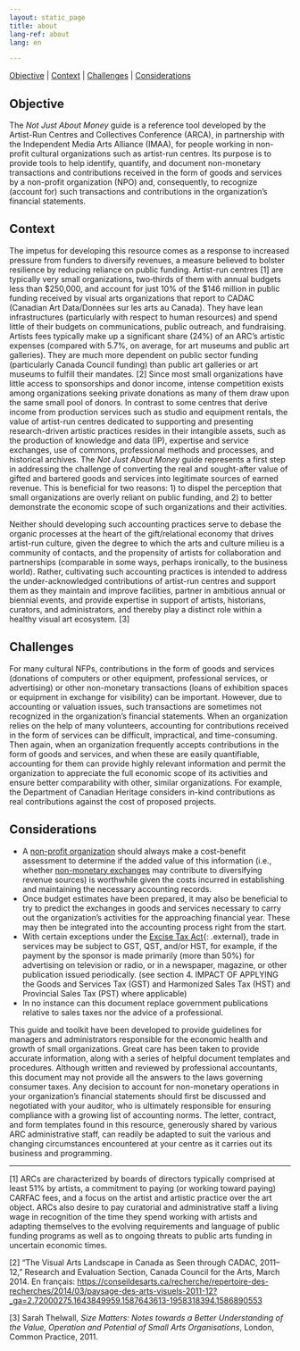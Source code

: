 ```yaml
---
layout: static_page
title: about
lang-ref: about
lang: en

---
```

[Objective](#objective) | [Context](#context) | [Challenges](#challenges) | [Considerations](#considerations)
## **Objective**

The _Not Just About Money_ guide is a reference tool developed by the Artist-Run Centres and Collectives Conference (ARCA), in partnership with the Independent Media Arts Alliance (IMAA), for people working in non-profit cultural organizations such as artist-run centres. Its purpose is to provide tools to help identify, quantify, and document non-monetary transactions and contributions received in the form of goods and services by a non-profit organization (NPO) and, consequently, to recognize (account for) such transactions and contributions in the organization’s financial statements.

## **Context**

The impetus for developing this resource comes as a response to increased pressure from funders to diversify revenues, a measure believed to bolster resilience by reducing reliance on public funding. Artist-run centres \[1\] are typically very small organizations, two‐thirds of them with annual budgets less than $250,000, and account for just 10% of the $146 million in public funding received by visual arts organizations that report to CADAC (Canadian Art Data/Données sur les arts au Canada). They have lean infrastructures (particularly with respect to human resources) and spend little of their budgets on communications, public outreach, and fundraising. Artists fees typically make up a significant share (24%) of an ARC’s artistic expenses (compared with 5.7%, on average, for art museums and public art galleries). They are much more dependent on public sector funding (particularly Canada Council funding) than public art galleries or art museums to fulfill their mandates. \[2\] Since most small organizations have little access to sponsorships and donor income, intense competition exists among organizations seeking private donations as many of them draw upon the same small pool of donors. In contrast to some centres that derive income from production services such as studio and equipment rentals, the value of artist-run centres dedicated to supporting and presenting research-driven artistic practices resides in their intangible assets, such as the production of knowledge and data (IP), expertise and service exchanges, use of commons, professional methods and processes, and historical archives. The _Not Just About Money_ guide represents a first step in addressing the challenge of converting the real and sought-after value of gifted and bartered goods and services into legitimate sources of earned revenue. This is beneficial for two reasons: 1) to dispel the perception that small organizations are overly reliant on public funding, and 2) to better demonstrate the economic scope of such organizations and their activities.

Neither should developing such accounting practices serve to debase the organic processes at the heart of the gift/relational economy that drives artist-run culture, given the degree to which the arts and culture milieu is a community of contacts, and the propensity of artists for collaboration and partnerships (comparable in some ways, perhaps ironically, to the business world). Rather, cultivating such accounting practices is intended to address the under-acknowledged contributions of artist-run centres and support them as they maintain and improve facilities, partner in ambitious annual or biennial events, and provide expertise in support of artists, historians, curators, and administrators, and thereby play a distinct role within a healthy visual art ecosystem. \[3\]

## **Challenges**

For many cultural NFPs, contributions in the form of goods and services (donations of computers or other equipment, professional services, or advertising) or other non-monetary transactions (loans of exhibition spaces or equipment in exchange for visibility) can be important. However, due to accounting or valuation issues, such transactions are sometimes not recognized in the organization’s financial statements. When an organization relies on the help of many volunteers, accounting for contributions received in the form of services can be difficult, impractical, and time-consuming. Then again, when an organization frequently accepts contributions in the form of goods and services, and when these are easily quantifiable, accounting for them can provide highly relevant information and permit the organization to appreciate the full economic scope of its activities and ensure better comparability with other, similar organizations. For example, the Department of Canadian Heritage considers in-kind contributions as real contributions against the cost of proposed projects.

## **Considerations**

* A <a class="tip" href="{{site.baseurl}}/en/toolkit/glossary#non-profit-organization" target="_blank" title="A person (other than an individual, estate, trust, charity, public institution, municipality, or government) that meets the following conditions: 
It is organized and operated solely for non-profit purposes.
It does not distribute or make available any of its income for the personal benefit of any proprietor, member, or shareholder, unless the proprietor, member, or shareholder is a club, a society, or an association that has, as its primary purpose and function, the promotion of amateur athletics in Canada.">non-profit organization</a> should always make a cost-benefit assessment to determine if the added value of this information (i.e., whether <a class="tip" href="{{site.baseurl}}/en/toolkit/glossary#non-monetary-exchanges" target="_blank" title="Also referred to as 'bartered exchanges' or 'exchanges of goods and services', exchanges of assets, liabilities, or non-monetary services against other assets, liabilities, or non-monetary services, with no or negligible monetary consideration such as in partnerships and co-productions where each partner contributes in kind goods and services of more or less equal value, commonly known as barter.">non-monetary exchanges</a> may contribute to diversifying revenue sources) is worthwhile given the costs incurred in establishing and maintaining the necessary accounting records.
* Once budget estimates have been prepared, it may also be beneficial to try to predict the exchanges in goods and services necessary to carry out the organization’s activities for the approaching financial year. These may then be integrated into the accounting process right from the start.
* With certain exceptions under the [Excise Tax Act](https://www.canada.ca/en/revenue-agency/services/forms-publications/publications/news93/news93-excise-gst-hst-news-no-93.html#_Toc400613010){: .external}, trade in services may be subject to GST, QST, and/or HST, for example, if the payment by the sponsor is made primarily (more than 50%) for advertising on television or radio, or in a newspaper, magazine, or other publication issued periodically. (see section 4. IMPACT OF APPLYING the Goods and Services Tax (GST) and Harmonized Sales Tax (HST) and Provincial Sales Tax (PST) where applicable)
* In no instance can this document replace government publications relative to sales taxes nor the advice of a professional.

This guide and toolkit have been developed to provide guidelines for managers and administrators responsible for the economic health and growth of small organizations. Great care has been taken to provide accurate information, along with a series of helpful document templates and procedures. Although written and reviewed by professional accountants, this document may not provide all the answers to the laws governing consumer taxes. Any decision to account for non-monetary operations in your organization’s financial statements should first be discussed and negotiated with your auditor, who is ultimately responsible for ensuring compliance with a growing list of accounting norms. The letter, contract, and form templates found in this resource, generously shared by various ARC administrative staff, can readily be adapted to suit the various and changing circumstances encountered at your centre as it carries out its business and programming.

***

\[1\] ARCs are characterized by boards of directors typically comprised at least 51% by artists, a commitment to paying (or working toward paying) CARFAC fees, and a focus on the artist and artistic practice over the art object. ARCs also desire to pay curatorial and administrative staff a living wage in recognition of the time they spend working with artists and adapting themselves to the evolving requirements and language of public funding programs as well as to ongoing threats to public arts funding in uncertain economic times.

\[2\] “The Visual Arts Landscape in Canada as Seen through CADAC, 2011–12,” Research and Evaluation Section, Canada Council for the Arts, March 2014. En français: <a class="external" target="_blank" href="https://conseildesarts.ca/recherche/repertoire-des-recherches/2014/03/paysage-des-arts-visuels-2011-12?_ga=2.72000275.1643849959.1587643613-1958318394.1586890553" title="The Visual Arts Landscape in Canada as Seen through CADAC, 2011–12">https://conseildesarts.ca/recherche/repertoire-des-recherches/2014/03/paysage-des-arts-visuels-2011-12?_ga=2.72000275.1643849959.1587643613-1958318394.1586890553</a>

\[3\] Sarah Thelwall, _Size Matters: Notes towards a Better Understanding of the Value, Operation and Potential of Small Arts Organisations_, London, Common Practice, 2011.